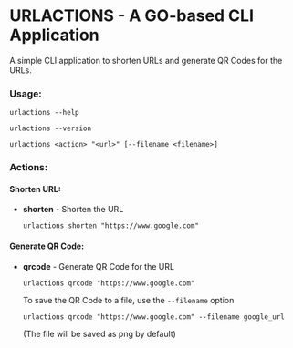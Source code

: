 # URLACTIONS - A GO-based CLI Application

A simple CLI application to shorten URLs and generate QR Codes for the URLs.

### Usage:

```urlactions --help```

```urlactions --version```

```urlactions <action> "<url>" [--filename <filename>]```

### Actions: 

#### Shorten URL:

 - **shorten** - Shorten the URL

    ```urlactions shorten "https://www.google.com"```


#### Generate QR Code:

 - **qrcode** - Generate QR Code for the URL

    ```urlactions qrcode "https://www.google.com"```

    To save the QR Code to a file, use the ```--filename``` option

    ```urlactions qrcode "https://www.google.com" --filename google_url```

    (The file will be saved as png by default)
